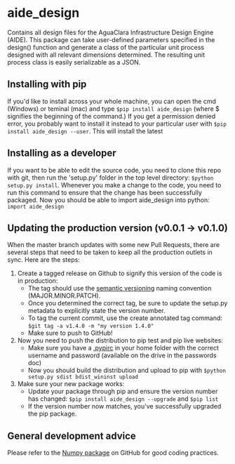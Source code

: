 # aide_design
Contains all design files for the AguaClara Infrastructure Design Engine (AIDE). This package can take user-defined parameters specified in the design() function and generate a class of the particular unit process designed with all relevant dimensions determined. The resulting unit process class is easily serializable as a JSON. 

## Installing with pip
If you'd like to install across your whole machine, you can open the cmd (Windows) or teminal (mac) and type `$pip install aide_design` (where $ signifies the beginning of the command.) If you get a permission denied error, you probably want to install it instead to your particular user with `$pip install aide_design --user`. This will install the latest 

## Installing as a developer
If you want to be able to edit the source code, you need to clone this repo with git, then run the 'setup.py' folder in the top level directory: `$python setup.py install`. Whenever you make a change to the code, you need to run this command to ensure that the change has been successfully packaged. Now you should be able to import aide_design into python: `import aide_design`

## Updating the production version (v0.0.1 -> v0.1.0) 
When the master branch updates with some new Pull Requests, there are several steps that need to be taken to keep all the production outlets in sync. Here are the steps:
1. Create a tagged release on Github to signify this version of the code is in production: 
    * The tag should use the [semantic versioning](http://semver.org/) naming convention (MAJOR.MINOR.PATCH). 
    * Once you determined the correct tag, be sure to update the setup.py metadata to explicitly state the version number.
    * To tag the current commit, use the create annotated tag command: `$git tag -a v1.4.0 -m "my version 1.4.0"`
    * Make sure to push to GitHub!
2. Now you need to push the distribution to pip test and pip live websites:
    * Make sure you have a [.pypirc](https://docs.python.org/2/distutils/packageindex.html#the-pypirc-file) in your home folder with the correct username and password (available on the drive in the passwords doc)
    * Now you should build the distribution and upload to pip with `$python setup.py sdist bdist_wininst upload`
3. Make sure your new package works:
    * Update your package through pip and ensure the version number has changed: `$pip install aide_design --upgrade` and `$pip list` 
    * If the version number now matches, you've successfully upgraded the pip package. 
    
## General development advice
Please refer to the [Numpy package](https://github.com/numpy/numpy) on GitHub for good coding practices.  
